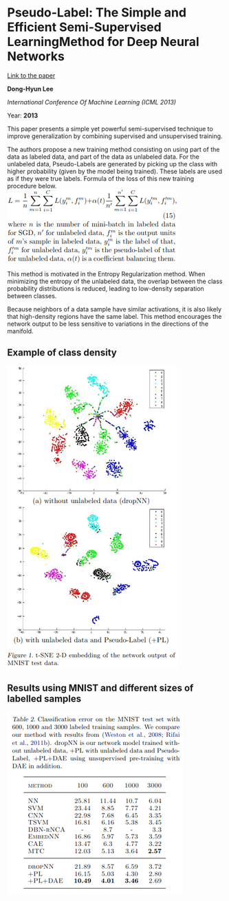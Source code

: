 # Pseudo-Label: The Simple and Efficient Semi-Supervised LearningMethod for Deep Neural Networks

[Link to the paper](https://www.researchgate.net/profile/Dong-Hyun-Lee/publication/280581078_Pseudo-Label_The_Simple_and_Efficient_Semi-Supervised_Learning_Method_for_Deep_Neural_Networks/links/55bc4ada08ae092e9660b776/Pseudo-Label-The-Simple-and-Efficient-Semi-Supervised-Learning-Method-for-Deep-Neural-Networks.pdf)

**Dong-Hyun Lee**

*International Conference Of Machine Learning (ICML 2013)*

Year: **2013**

This paper presents a simple yet powerful semi-supervised technique to improve generalization by combining supervised and unsupervised training.

The authors propose a new training method consisting on using part of the data as labeled data, and part of the data as unlabeled data. For the unlabeled data, Pseudo-Labels are generated by picking up the class with higher probability (given by the model being trained). These labels are used as if they were true labels. Formula of the loss of this new training procedure below.
![](lee2013/loss.png)

This method is motivated in the Entropy Regularization method. When minimizing the entropy of the unlabeled data, the overlap between the class probability distributions is reduced, leading to low-density separation between classes.

Because neighbors of a data sample have similar activations, it is also likely that high-density regions have the same label. This method encourages the network output to be less sensitive to variations in the directions of the manifold.

## Example of class density
![](lee2013/densities.png)

## Results using MNIST and different sizes of labelled samples
![](lee2013/results.png)